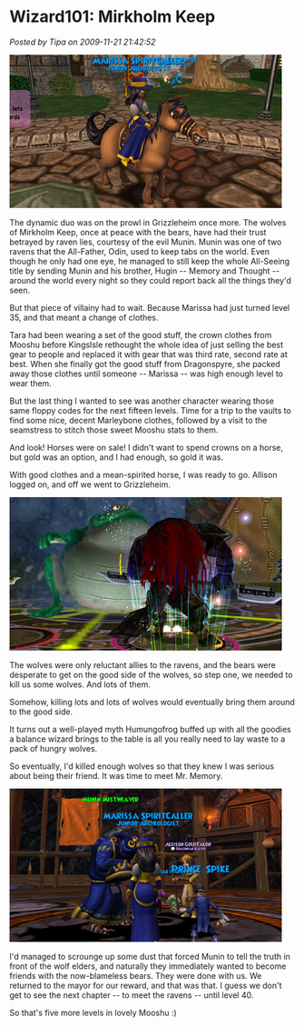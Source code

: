 # Wizard101: Mirkholm Keep

*Posted by Tipa on 2009-11-21 21:42:52*

![She's quite the clotheshorse.](../../../uploads/2009/11/WizardGraphicalClient-2009-11-21-17-07-31-90.jpg "She's quite the clotheshorse.")

The dynamic duo was on the prowl in Grizzleheim once more. The wolves of Mirkholm Keep, once at peace with the bears, have had their trust betrayed by raven lies, courtesy of the evil Munin. Munin was one of two ravens that the All-Father, Odin, used to keep tabs on the world. Even though he only had one eye, he managed to still keep the whole All-Seeing title by sending Munin and his brother, Hugin -- Memory and Thought -- around the world every night so they could report back all the things they'd seen.

But that piece of villainy had to wait. Because Marissa had just turned level 35, and that meant a change of clothes.

Tara had been wearing a set of the good stuff, the crown clothes from Mooshu before KingsIsle rethought the whole idea of just selling the best gear to people and replaced it with gear that was third rate, second rate at best. When she finally got the good stuff from Dragonspyre, she packed away those clothes until someone -- Marissa -- was high enough level to wear them.

But the last thing I wanted to see was another character wearing those same floppy codes for the next fifteen levels. Time for a trip to the vaults to find some nice, decent Marleybone clothes, followed by a visit to the seamstress to stitch those sweet Mooshu stats to them.

And look! Horses were on sale! I didn't want to spend crowns on a horse, but gold was an option, and I had enough, so gold it was.

With good clothes and a mean-spirited horse, I was ready to go. Allison logged on, and off we went to Grizzleheim.

![Frogs are the secret weapons](../../../uploads/2009/11/WizardGraphicalClient-2009-11-21-17-40-20-74.jpg "Frogs are the secret weapons")

The wolves were only reluctant allies to the ravens, and the bears were desperate to get on the good side of the wolves, so step one, we needed to kill us some wolves. And lots of them.

Somehow, killing lots and lots of wolves would eventually bring them around to the good side.

It turns out a well-played myth Humungofrog buffed up with all the goodies a balance wizard brings to the table is all you really need to lay waste to a pack of hungry wolves.

So eventually, I'd killed enough wolves so that they knew I was serious about being their friend. It was time to meet Mr. Memory.

![Friends at last!](../../../uploads/2009/11/WizardGraphicalClient-2009-11-21-18-47-49-61.jpg "Friends at last!")

I'd managed to scrounge up some dust that forced Munin to tell the truth in front of the wolf elders, and naturally they immediately wanted to become friends with the now-blameless bears. They were done with us. We returned to the mayor for our reward, and that was that. I guess we don't get to see the next chapter -- to meet the ravens -- until level 40.

So that's five more levels in lovely Mooshu :)

